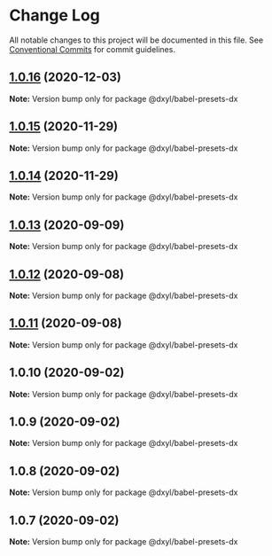 # Change Log

All notable changes to this project will be documented in this file.
See [Conventional Commits](https://conventionalcommits.org) for commit guidelines.

## [1.0.16](https://github.com/fanyonglong/DxWebpack/compare/@dxyl/babel-presets-dx@1.0.15...@dxyl/babel-presets-dx@1.0.16) (2020-12-03)

**Note:** Version bump only for package @dxyl/babel-presets-dx






## [1.0.15](https://github.com/fanyonglong/DxWebpack/compare/@dxyl/babel-presets-dx@1.0.14...@dxyl/babel-presets-dx@1.0.15) (2020-11-29)

**Note:** Version bump only for package @dxyl/babel-presets-dx





## [1.0.14](https://github.com/fanyonglong/DxWebpack/compare/@dxyl/babel-presets-dx@1.0.13...@dxyl/babel-presets-dx@1.0.14) (2020-11-29)

**Note:** Version bump only for package @dxyl/babel-presets-dx






## [1.0.13](https://github.com/fanyonglong/DxWebpack/compare/@dxyl/babel-presets-dx@1.0.12...@dxyl/babel-presets-dx@1.0.13) (2020-09-09)

**Note:** Version bump only for package @dxyl/babel-presets-dx





## [1.0.12](https://github.com/fanyonglong/DxWebpack/compare/@dxyl/babel-presets-dx@1.0.11...@dxyl/babel-presets-dx@1.0.12) (2020-09-08)

**Note:** Version bump only for package @dxyl/babel-presets-dx





## [1.0.11](https://github.com/fanyonglong/DxWebpack/compare/@dxyl/babel-presets-dx@1.0.10...@dxyl/babel-presets-dx@1.0.11) (2020-09-08)

**Note:** Version bump only for package @dxyl/babel-presets-dx





## 1.0.10 (2020-09-02)

**Note:** Version bump only for package @dxyl/babel-presets-dx





## 1.0.9 (2020-09-02)

**Note:** Version bump only for package @dxyl/babel-presets-dx





## 1.0.8 (2020-09-02)

**Note:** Version bump only for package @dxyl/babel-presets-dx





## 1.0.7 (2020-09-02)

**Note:** Version bump only for package @dxyl/babel-presets-dx
